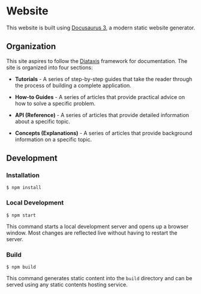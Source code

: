 # Website

This website is built using [Docusaurus 3](https://docusaurus.io/), a modern static website generator.

## Organization

This site aspires to follow the [Diataxis](https://diataxis.fr/) framework for documentation. The site is organized into four sections:

- **Tutorials** - A series of step-by-step guides that take the reader through the process of building a complete application.

- **How-to Guides** - A series of articles that provide practical advice on how to solve a specific problem.

- **API (Reference)** - A series of articles that provide detailed information about a specific topic.

- **Concepts (Explanations)** - A series of articles that provide background information on a specific topic.

## Development

### Installation

```
$ npm install
```

### Local Development

```
$ npm start
```

This command starts a local development server and opens up a browser window. Most changes are reflected live without having to restart the server.

### Build

```
$ npm build
```

This command generates static content into the `build` directory and can be served using any static contents hosting service.
